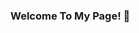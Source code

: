 ### Welcome To My Page! 👋

<!--
**ETroya/ETroya** is a ✨ _special_ ✨ repository because its `README.md` (this file) appears on your GitHub profile.

- 🔭 I’m currently working on ...Prefecting my project in React
- 🌱 I’m currently learning ... React
- 👯 I’m looking to collaborate on ... React
- 💬 Ask me about ...Anything
- 📫 How to reach me: ...[LinkedIn](https://www.linkedin.com/in/edwin-troya/)
- ⚡ Fun fact: ... I enjoy cooking different styles of foods.
-->
